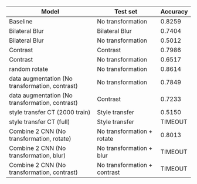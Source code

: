 
| Model       | Test set    | Accuracy |
| ----------- | ----------- |----------- |
| Baseline    | No transformation   | 0.8259
| Bilateral Blur   | Bilateral Blur        | 0.7404
| Bilateral Blur   | No transformation        | 0.5012
| Contrast | Contrast | 0.7986
| Contrast | No transformation | 0.6517
| random rotate | No transformation | 0.8614
| data augmentation (No transformation, contrast)| No transformation | 0.7849
| data augmentation (No transformation, contrast)| Contrast | 0.7233
| style transfer CT (2000 train) | Style transfer | 0.5150
| style transfer CT (full) | Style transfer | TIMEOUT
| Combine 2 CNN (No transformation, rotate) | No transformation + rotate | 0.8013
| Combine 2 CNN (No transformation, blur) | No transformation + blur | TIMEOUT
| Combine 2 CNN (No transformation, contrast) | No transformation + contrast | TIMEOUT